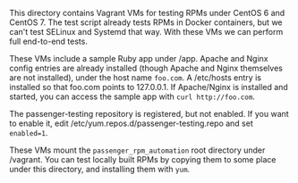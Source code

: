 This directory contains Vagrant VMs for testing RPMs under CentOS 6 and CentOS 7. The test script already tests RPMs in Docker containers, but we can't test SELinux and Systemd that way. With these VMs we can perform full end-to-end tests.

These VMs include a sample Ruby app under /app. Apache and Nginx config entries are already installed (though Apache and Nginx themselves are not installed), under the host name `foo.com`. A /etc/hosts entry is installed so that foo.com points to 127.0.0.1. If Apache/Nginx is installed and started, you can access the sample app with `curl http://foo.com`.

The passenger-testing repository is registered, but not enabled. If you want to enable it, edit /etc/yum.repos.d/passenger-testing.repo and set `enabled=1`.

These VMs mount the `passenger_rpm_automation` root directory under /vagrant. You can test locally built RPMs by copying them to some place under this directory, and installing them with `yum`.
